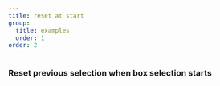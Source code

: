 ```yaml
---
title: reset at start
group:
  title: examples
  order: 1
order: 2
---
```


### Reset previous selection when box selection starts

<code src="../examples/reset-at-start.tsx"></code>
